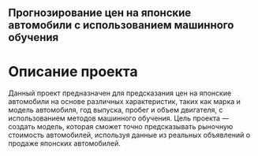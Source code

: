 ## Прогнозирование цен на японские автомобили с использованием машинного обучения
# Описание проекта
Данный проект предназначен для предсказания цен на японские автомобили на основе различных характеристик, таких как марка и модель автомобиля, год выпуска, пробег и объем двигателя, с использованием методов машинного обучения. Цель проекта — создать модель, которая сможет точно предсказывать рыночную стоимость автомобилей, используя данные из реальных объявлений о продаже японских автомобилей.
